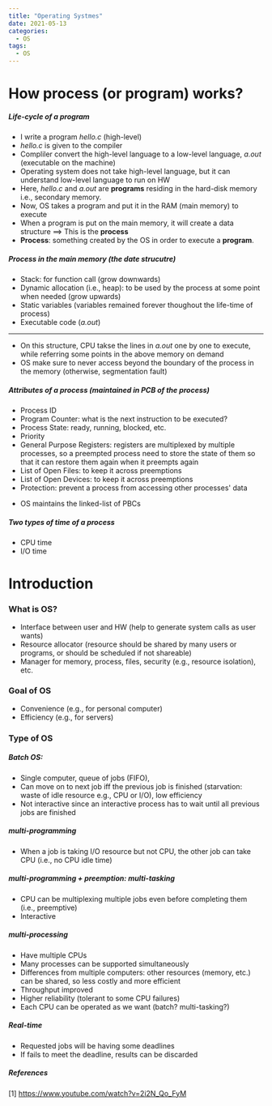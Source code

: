 ```yaml
---
title: "Operating Systmes"
date: 2021-05-13
categories:
  - OS
tags:
  - OS
---
```




# How process (or program) works?
##### Life-cycle of a program
- I write a program *hello.c* (high-level)
- *hello.c* is given to the compiler
- Compliler convert the high-level language to a low-level language, *a.out* (executable on the machine)
- Operating system does not take high-level language, but it can understand low-level language to run on HW
- Here, *hello.c* and *a.out* are **programs** residing in the hard-disk memory i.e., secondary memory.
- Now, OS takes a program and put it in the RAM (main memory) to execute
- When a program is put on the main memory, it will create a data structure ==> This is the **process**
- **Process**: something created by the OS in order to execute a **program**.

##### Process in the main memory (the date strucutre)
- Stack: for function call (grow downwards)
- Dynamic allocation (i.e., heap): to be used by the process at some point when needed (grow upwards)
- Static variables (variables remained forever thoughout the life-time of process)
- Executable code (*a.out*)
------------
- On this structure, CPU takse the lines in *a.out* one by one to execute, while referring some points in the above memory on demand
- OS make sure to never access beyond the boundary of the process in the memory (otherwise, segmentation fault) 

##### Attributes of a process (maintained in PCB of the process)
- Process ID
- Program Counter: what is the next instruction to be executed?
- Process State: ready, running, blocked, etc.
- Priority
- General Purpose Registers: registers are multiplexed by multiple processes, so a preempted process need to store the state of them so that it can restore them again when it preempts again
- List of Open Files: to keep it across preemptions
- List of Open Devices: to keep it across preemptions
- Protection: prevent a process from accessing other processes' data
* OS maintains the linked-list of PBCs


##### Two types of time of a process
- CPU time
- I/O time

# Introduction
### What is OS?
- Interface between user and HW (help to generate system calls as user wants)
- Resource allocator (resource should be shared by many users or programs, or should be scheduled if not shareable)
- Manager for memory, process, files, security (e.g., resource isolation), etc.

### Goal of OS
- Convenience (e.g., for personal computer)
- Efficiency (e.g., for servers)

### Type of OS
##### Batch OS: 
- Single computer, queue of jobs (FIFO),
- Can move on to next job iff the previous job is finished (starvation: waste of idle resource e.g., CPU or I/O), low efficiency
- Not interactive since an interactive process has to wait until all previous jobs are finished 
##### multi-programming
- When a job is taking I/O resource but not CPU, the other job can take CPU (i.e., no CPU idle time)
##### multi-programming + preemption: multi-tasking
- CPU can be multiplexing multiple jobs even before completing them (i.e., preemptive) 
- Interactive
##### multi-processing
- Have multiple CPUs
- Many processes can be supported simultaneously
- Differences from multiple computers: other resources (memory, etc.) can be shared, so less costly and more efficient
- Throughput improved
- Higher reliability (tolerant to some CPU failures)
- Each CPU can be operated as we want (batch? multi-tasking?)
##### Real-time
- Requested jobs will be having some deadlines
- If fails to meet the deadline, results can be discarded



##### References
[1] https://www.youtube.com/watch?v=2i2N_Qo_FyM
